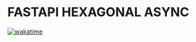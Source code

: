 # FASTAPI HEXAGONAL ASYNC

[![wakatime](https://wakatime.com/badge/user/d8ce363b-6bd3-43fb-a4bf-6c3fc2a9dd90/project/f0110170-9520-4bc3-b502-ce2887746693.svg)](https://wakatime.com/badge/user/d8ce363b-6bd3-43fb-a4bf-6c3fc2a9dd90/project/f0110170-9520-4bc3-b502-ce2887746693)